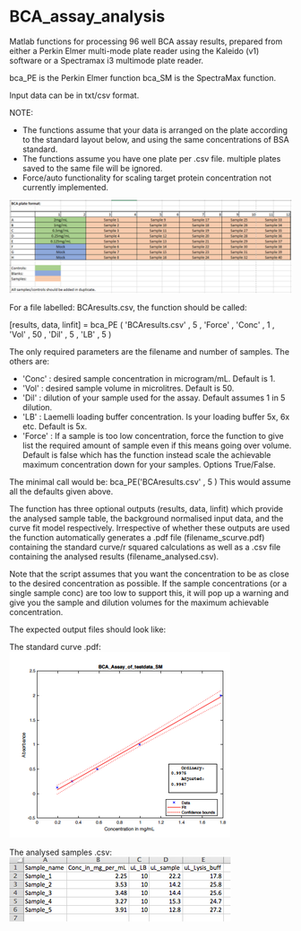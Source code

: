 # BCA_assay_analysis
Matlab functions for processing 96 well BCA assay results, prepared from either a Perkin Elmer multi-mode plate reader using the Kaleido (v1) software or a Spectramax i3 multimode plate reader.

bca_PE is the Perkin Elmer function
bca_SM is the SpectraMax function.

Input data can be in txt/csv format.

NOTE: 
* The functions assume that your data is arranged on the plate according to the standard layout below, and using the same concentrations of BSA standard.
* The functions assume you have one plate per .csv file. multiple plates saved to the same file will be ignored.
* Force/auto functionality for scaling target protein concentration not currently implemented.

![alt text](/images/Capture.PNG "Default plate layout, (/images/Capture.PNG)")

For a file labelled: BCAresults.csv, the function should be called:

[results, data, linfit] = bca_PE ( 'BCAresults.csv' , 5 , 'Force' , 'Conc' , 1 , 'Vol' , 50 , 'Dil' , 5 , 'LB' , 5 )

The only required parameters are the filename and number of samples. The others are:
* 'Conc' : desired sample concentration in microgram/mL. Default is 1.
* 'Vol' : desired sample volume in microlitres. Default is 50.
* 'Dil' : dilution of your sample used for the assay. Default assumes 1 in 5 dilution.
* 'LB' : Laemelli loading buffer concentration. Is your loading buffer 5x, 6x etc. Default is 5x.
* 'Force' : If a sample is too low concentration, force the function to give list the required amount of sample even if this means going over volume. Default is false which has the function instead scale the achievable maximum concentration down for your samples. Options True/False.

The minimal call would be:
bca_PE('BCAresults.csv' , 5 )
This would assume all the defaults given above.

The function has three optional outputs (results, data, linfit) which provide the analysed sample table, the background normalised input data, and the curve fit model respectively. Irrespective of whether these outputs are used the function automatically generates a .pdf file (filename_scurve.pdf) containing the standard curve/r squared calculations as well as a .csv file containing the analysed results (filename_analysed.csv).

Note that the script assumes that you want the concentration to be as close to the desired concentration as possible. If the sample concentrations (or a single sample conc) are too low to support this, it will pop up a warning and give you the sample and dilution volumes for the maximum achievable concentration.

The expected output files should look like:

The standard curve .pdf:
![alt text](/images/scurve.tiff "Default plate layout, (/images/scurve.tiff)")

The analysed samples .csv:
![alt text](/images/output.tiff "Default plate layout, (/images/output.tiff)")


